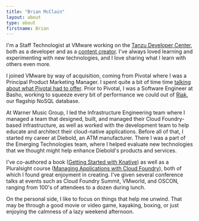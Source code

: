 ```yaml
---
title: "Brian McClain"
layout: about
type: about
firstname: Brian
---
```


I'm a Staff Technologist at VMware working on the [Tanzu Developer Center](https://tanzu.vmware.com/developer/), both as a developer and as a [content creator](https://tanzu.vmware.com/developer/team/brian-mcclain/). I've always loved learning and experimenting with new technologies, and I love sharing what I learn with others even more.

I joined VMware by way of acquisition, coming from Pivotal where I was a Principal Product Marketing Manager. I spent quite a bit of time time [talking about what Pivotal had to offer](https://tanzu.vmware.com/content/authors/brian-mcclain). Prior to Pivotal, I was a Software Engineer at Basho, working to squeeze every bit of performance we could out of [Riak](https://riak.com/), our flagship NoSQL database. 

At Warner Music Group, I led the Infrastructure Engineering team where I managed a team that designed, built, and managed their Cloud Foundry-based infrastructure, as well as worked with the development team to help educate and architect their cloud-native applications. Before all of that, I started my career at Diebold, an ATM manufacturer. There I was a part of the Emerging Technologies team, where I helped evaluate new technologies that we thought might help enhance Diebold's products and services.

I've co-authored a book ([Getting Started with Knative](https://www.oreilly.com/library/view/getting-started-with/9781492047025/)) as well as a Pluralsight course ([Managing Applications with Cloud Foundry](https://www.pluralsight.com/authors/brian-mcclain)), both of which I found great enjoyment in creating. I've given several conference talks at events such as Cloud Foundry Summit, VMworld, and OSCON, ranging from 100's of attendees to a dozen during lunch.

On the personal side, I like to focus on things that help me unwind. That may be through a good movie or video game, kayaking, boxing, or just enjoying the calmness of a lazy weekend afternoon.
